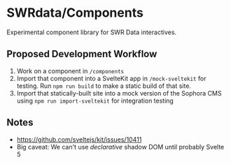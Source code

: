 # SWRdata/Components

Experimental component library for SWR Data interactives.

## Proposed Development Workflow

1. Work on a component in `/components`
2. Import that component into a SvelteKit app in `/mock-sveltekit` for testing. Run `npm run build` to make a static build of that site.
3. Import that statically-built site into a mock version of the Sophora CMS using `npm run import-sveltekit` for integration testing

## Notes

- https://github.com/sveltejs/kit/issues/10411
- Big caveat: We can't use _declarative_ shadow DOM until probably Svelte 5
